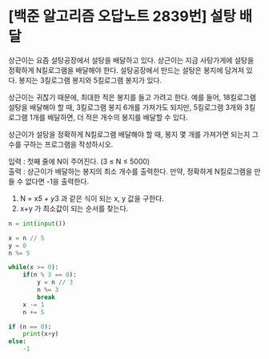[백준 알고리즘 오답노트 2839번] 설탕 배달
=================
상근이는 요즘 설탕공장에서 설탕을 배달하고 있다. 상근이는 지금 사탕가게에 설탕을 정확하게 N킬로그램을 배달해야 한다. 설탕공장에서 만드는 설탕은 봉지에 담겨져 있다. 봉지는 3킬로그램 봉지와 5킬로그램 봉지가 있다.

상근이는 귀찮기 때문에, 최대한 적은 봉지를 들고 가려고 한다. 예를 들어, 18킬로그램 설탕을 배달해야 할 때, 3킬로그램 봉지 6개를 가져가도 되지만, 5킬로그램 3개와 3킬로그램 1개를 배달하면, 더 적은 개수의 봉지를 배달할 수 있다.

상근이가 설탕을 정확하게 N킬로그램 배달해야 할 때, 봉지 몇 개를 가져가면 되는지 그 수를 구하는 프로그램을 작성하시오.

입력 : 첫째 줄에 N이 주어진다. (3 ≤ N ≤ 5000)  
출력 : 상근이가 배달하는 봉지의 최소 개수를 출력한다. 만약, 정확하게 N킬로그램을 만들 수 없다면 -1을 출력한다.

1. N = x*5 + y*3 과 같은 식이 되는 x, y 값을 구한다.
2. x+y 가 최소값이 되는 순서를 찾는다.
```python
n = int(input())

x = n // 5
y = 0
n %= 5

while(x >= 0):
    if(n % 3 == 0):
        y = n // 3
        n %= 3
        break
    x -= 1
    n += 5

if (n == 0):
    print(x+y)
else:
    -1
```
